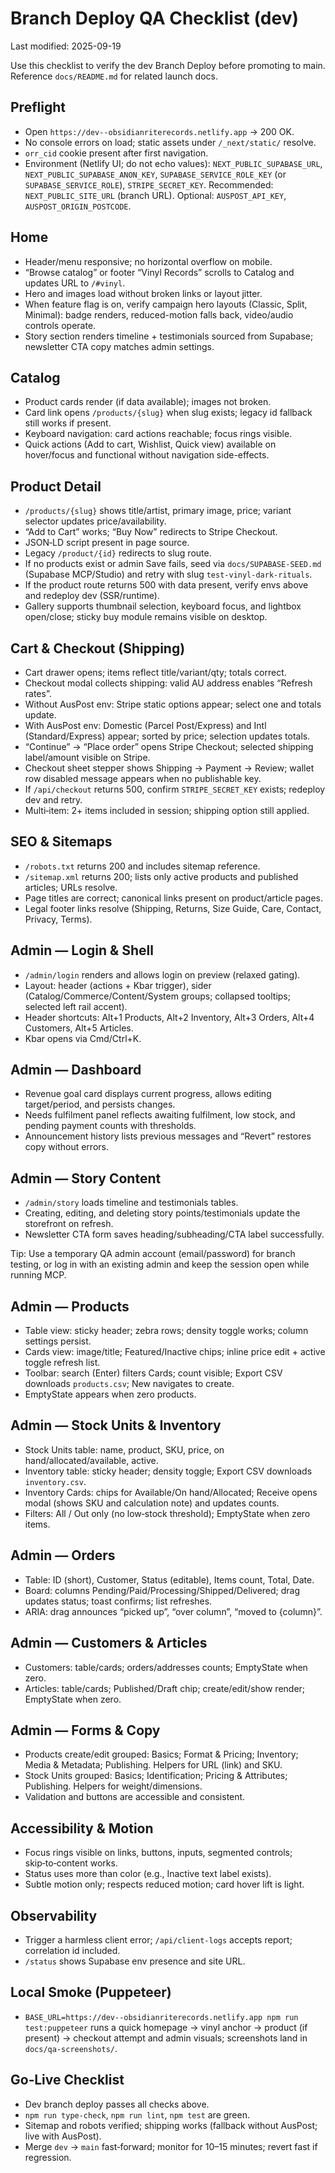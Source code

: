 # Branch Deploy QA Checklist (dev)

Last modified: 2025-09-19

Use this checklist to verify the dev Branch Deploy before promoting to main. Reference `docs/README.md` for related launch docs.

## Preflight
- Open `https://dev--obsidianriterecords.netlify.app` → 200 OK.
- No console errors on load; static assets under `/_next/static/` resolve.
- `orr_cid` cookie present after first navigation.
- Environment (Netlify UI; do not echo values): `NEXT_PUBLIC_SUPABASE_URL`, `NEXT_PUBLIC_SUPABASE_ANON_KEY`, `SUPABASE_SERVICE_ROLE_KEY` (or `SUPABASE_SERVICE_ROLE`), `STRIPE_SECRET_KEY`. Recommended: `NEXT_PUBLIC_SITE_URL` (branch URL). Optional: `AUSPOST_API_KEY`, `AUSPOST_ORIGIN_POSTCODE`.

## Home
- Header/menu responsive; no horizontal overflow on mobile.
- “Browse catalog” or footer “Vinyl Records” scrolls to Catalog and updates URL to `/#vinyl`.
- Hero and images load without broken links or layout jitter.
- When feature flag is on, verify campaign hero layouts (Classic, Split, Minimal): badge renders, reduced-motion falls back, video/audio controls operate.
- Story section renders timeline + testimonials sourced from Supabase; newsletter CTA copy matches admin settings.

## Catalog
- Product cards render (if data available); images not broken.
- Card link opens `/products/{slug}` when slug exists; legacy id fallback still works if present.
- Keyboard navigation: card actions reachable; focus rings visible.
- Quick actions (Add to cart, Wishlist, Quick view) available on hover/focus and functional without navigation side-effects.

## Product Detail
- `/products/{slug}` shows title/artist, primary image, price; variant selector updates price/availability.
- “Add to Cart” works; “Buy Now” redirects to Stripe Checkout.
- JSON‑LD script present in page source.
- Legacy `/product/{id}` redirects to slug route.
- If no products exist or admin Save fails, seed via `docs/SUPABASE-SEED.md` (Supabase MCP/Studio) and retry with slug `test-vinyl-dark-rituals`.
- If the product route returns 500 with data present, verify envs above and redeploy dev (SSR/runtime).
- Gallery supports thumbnail selection, keyboard focus, and lightbox open/close; sticky buy module remains visible on desktop.

## Cart & Checkout (Shipping)
- Cart drawer opens; items reflect title/variant/qty; totals correct.
- Checkout modal collects shipping: valid AU address enables “Refresh rates”.
- Without AusPost env: Stripe static options appear; select one and totals update.
- With AusPost env: Domestic (Parcel Post/Express) and Intl (Standard/Express) appear; sorted by price; selection updates totals.
- “Continue” → “Place order” opens Stripe Checkout; selected shipping label/amount visible on Stripe.
- Checkout sheet stepper shows Shipping → Payment → Review; wallet row disabled message appears when no publishable key.
- If `/api/checkout` returns 500, confirm `STRIPE_SECRET_KEY` exists; redeploy dev and retry.
- Multi‑item: 2+ items included in session; shipping option still applied.

## SEO & Sitemaps
- `/robots.txt` returns 200 and includes sitemap reference.
- `/sitemap.xml` returns 200; lists only active products and published articles; URLs resolve.
- Page titles are correct; canonical links present on product/article pages.
- Legal footer links resolve (Shipping, Returns, Size Guide, Care, Contact, Privacy, Terms).

## Admin — Login & Shell
- `/admin/login` renders and allows login on preview (relaxed gating).
- Layout: header (actions + Kbar trigger), sider (Catalog/Commerce/Content/System groups; collapsed tooltips; selected left rail accent).
- Header shortcuts: Alt+1 Products, Alt+2 Inventory, Alt+3 Orders, Alt+4 Customers, Alt+5 Articles.
- Kbar opens via Cmd/Ctrl+K.

## Admin — Dashboard
- Revenue goal card displays current progress, allows editing target/period, and persists changes.
- Needs fulfilment panel reflects awaiting fulfilment, low stock, and pending payment counts with thresholds.
- Announcement history lists previous messages and “Revert” restores copy without errors.

## Admin — Story Content
- `/admin/story` loads timeline and testimonials tables.
- Creating, editing, and deleting story points/testimonials update the storefront on refresh.
- Newsletter CTA form saves heading/subheading/CTA label successfully.

Tip: Use a temporary QA admin account (email/password) for branch testing, or log in with an existing admin and keep the session open while running MCP.

## Admin — Products
- Table view: sticky header; zebra rows; density toggle works; column settings persist.
- Cards view: image/title; Featured/Inactive chips; inline price edit + active toggle refresh list.
- Toolbar: search (Enter) filters Cards; count visible; Export CSV downloads `products.csv`; New navigates to create.
- EmptyState appears when zero products.

## Admin — Stock Units & Inventory
- Stock Units table: name, product, SKU, price, on hand/allocated/available, active.
- Inventory table: sticky header; density toggle; Export CSV downloads `inventory.csv`.
- Inventory Cards: chips for Available/On hand/Allocated; Receive opens modal (shows SKU and calculation note) and updates counts.
- Filters: All / Out only (no low‑stock threshold); EmptyState when zero items.

## Admin — Orders
- Table: ID (short), Customer, Status (editable), Items count, Total, Date.
- Board: columns Pending/Paid/Processing/Shipped/Delivered; drag updates status; toast confirms; list refreshes.
- ARIA: drag announces “picked up”, “over column”, “moved to {column}”.

## Admin — Customers & Articles
- Customers: table/cards; orders/addresses counts; EmptyState when zero.
- Articles: table/cards; Published/Draft chip; create/edit/show render; EmptyState when zero.

## Admin — Forms & Copy
- Products create/edit grouped: Basics; Format & Pricing; Inventory; Media & Metadata; Publishing. Helpers for URL (link) and SKU.
- Stock Units grouped: Basics; Identification; Pricing & Attributes; Publishing. Helpers for weight/dimensions.
- Validation and buttons are accessible and consistent.

## Accessibility & Motion
- Focus rings visible on links, buttons, inputs, segmented controls; skip‑to‑content works.
- Status uses more than color (e.g., Inactive text label exists).
- Subtle motion only; respects reduced motion; card hover lift is light.

## Observability
- Trigger a harmless client error; `/api/client-logs` accepts report; correlation id included.
- `/status` shows Supabase env presence and site URL.

## Local Smoke (Puppeteer)
- `BASE_URL=https://dev--obsidianriterecords.netlify.app npm run test:puppeteer` runs a quick homepage → vinyl anchor → product (if present) → checkout attempt and admin visuals; screenshots land in `docs/qa-screenshots/`.

## Go‑Live Checklist
- Dev branch deploy passes all checks above.
- `npm run type-check`, `npm run lint`, `npm test` are green.
- Sitemap and robots verified; shipping works (fallback without AusPost; live with AusPost).
- Merge `dev` → `main` fast‑forward; monitor for 10–15 minutes; revert fast if regression.
